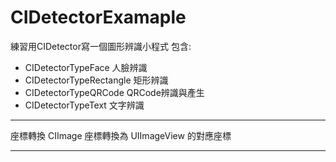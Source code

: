 # CIDetectorExamaple

練習用CIDetector寫一個圖形辨識小程式
包含:
* CIDetectorTypeFace			人臉辨識
* CIDetectorTypeRectangle		矩形辨識
* CIDetectorTypeQRCode		QRCode辨識與產生
* CIDetectorTypeText			文字辨識

***
座標轉換
CIImage 座標轉換為 UIImageView 的對應座標
***